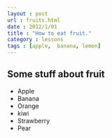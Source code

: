 ```yaml
---
layout : post
url : fruits.html
date : 2012/1/01
title : "How to eat fruit."
category : lessons
tags : [apple,  banana, lemon]
---
```


## Some stuff about fruit

- Apple
- Banana
- Orange
- kiwi
- Strawberry
- Pear